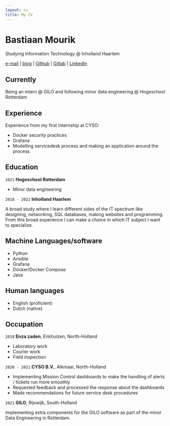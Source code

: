 ```yaml
---
layout: cv
title: My CV
---
```

# Bastiaan Mourik
Studying Information Technology @ Inholland Haarlem



<div id="webaddress">
<a href="mailto:me@bastiaa.nl">e-mail</a>
| <a href="https://bastiaa.nl">blog</a>
| <a href="https://github.com/bchm">Github</a>
| <a href="https://gitlab.com/bchm">Gitlab</a>
| <a href="https://linkedin.com/mourik">LinkedIn</a>
</div>


## Currently

Being an intern @ GILO and following minor data engineering @ Hogeschool Rotterdam

## Experience

Experience from my first internship at CYSO:
- Docker security practices
- Grafana
- Modelling servicedesk process and making an application around the process


## Education

`2021`
__Hogeschool Rotterdam__

- Minor data engineering

`2018 - 2022`
__Inholland Haarlem__

A broad study where I learn different sides of the IT spectrum like designing, networking, SQL databases, making websites and programming. From this broad experience I can make a choice in which IT subject I want to specialize.



## Machine Languages/software

- Python
- Ansible
- Grafana
- Docker/Docker Compose
- Java

## Human languages

- English (proficient)
- Dutch (native)


## Occupation

`2018`
__Enza zaden__, Enkhuizen, North-Holland

- Laboratory work
- Courier work
- Field inspection

`2020 - 2021`
__CYSO B.V.__, Alkmaar, North-Holland

- Implementing Mission Control dashboards to make the handling of alerts / tickets run more smoothly
- Requested feedback and processed the response about the dashboards
- Made recommendations for future service desk procedures

`2021`
__GILO__, Rijswijk, South-Holland

Implementing extra components for the GILO software as part of the minor Data Engineering in Rotterdam.

<!-- ### Footer

Last updated: February 2021 -->


